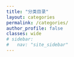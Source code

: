 ```yaml
---
title: "分类目录"
layout: categories
permalink: /categories/
author_profile: false
classes: wide
# sidebar:
#   nav: "site_sidebar"
---
```

